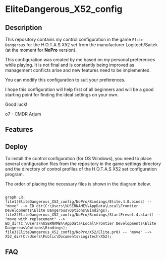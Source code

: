 # EliteDangerous_X52_config

## Description

This repository contains my control configuration in the game `Elite Dangerous` for the H.O.T.A.S X52 set from the manufacturer Logitech/Saitek (at the moment for **NoPro** version).


This configuration was created by me based on my personal preferences while playing. It is not final and is constantly being improved as management conflicts arise and new features need to be implemented.


You can modify this configuration to suit your preferences.


I hope this configuration will help first of all beginners and will be a good starting point for finding the ideal settings on your own.


Good luck!


o7 - CMDR Arjum

## Features

## Deploy

To install the control configuration (for OS Windows), you need to place several configuration files from the repository in the game settings directory and the directory of control profiles of the H.O.T.A.S X52 set configuration program.


The order of placing the necessary files is shown in the diagram below.

```mermaid

graph LR;
file1(EliteDangerous_X52_config/NoPro/Bindings/Elite.4.0.binds) -- "move" --> ED_dir(C:\Users\%USERNAME%\AppData\Local\Frontier Developments\Elite Dangerous\Options\Bindings);
file2(EliteDangerous_X52_config/NoPro/Bindings/StartPreset.4.start) -- "move with replacement" --> ED_dir(C:\Users\%USERNAME%\AppData\Local\Frontier Developments\Elite Dangerous\Options\Bindings);
file3(EliteDangerous_X52_config/NoPro/X52/Elite.pr0) -- "move" --> X52_dir(C:\Users\Public\Documents\Logitech\X52);
```

## FAQ